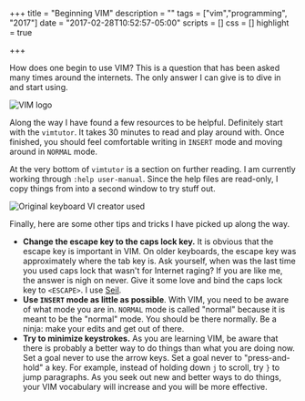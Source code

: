 +++
title = "Beginning VIM"
description = ""
tags = ["vim","programming", "2017"]
date = "2017-02-28T10:52:57-05:00"
scripts = []
css = []
highlight = true

+++

How does one begin to use VIM? This is a question that has been asked many
times around the internets. The only answer I can give is to dive in and start
using.

![VIM logo](/img/vim.png)

Along the way I have found a few resources to be helpful. Definitely start
with the `vimtutor`. It takes 30 minutes to read and play around with. Once
finished, you should feel comfortable writing in `INSERT` mode and moving
around in `NORMAL` mode.

At the very bottom of `vimtutor` is a section on further reading. I am
currently working through `:help user-manual`. Since the help files are
read-only, I copy things from into a second window to try stuff out.

![Original keyboard VI creator used](/img/vim-keyboard.jpg)

Finally, here are some other tips and tricks I have picked up along the way.

* **Change the escape key to the caps lock key.** It is obvious that the
escape key is important in VIM. On older keyboards, the escape key was
approximately where the tab key is. Ask yourself, when was the last time you
used caps lock that wasn't for Internet raging? If you are like me, the
answer is nigh on never. Give it some love and bind the caps lock key to
`<ESCAPE>`. I use [Seil](https://pqrs.org/osx/karabiner/seil.html.en).
* **Use `INSERT` mode as little as possible**. With VIM, you need to be aware
of what mode you are in. `NORMAL` mode is called "normal" because it is meant
to be the "normal" mode. You should be there normally. Be a ninja: make your
edits and get out of there.
* **Try to minimize keystrokes.** As you are learning VIM, be aware that there
is probably a better way to do things than what you are doing now. Set a goal
never to use the arrow keys. Set a goal never to "press-and-hold" a key. For
example, instead of holding down `j` to scroll, try `}` to jump paragraphs. As
you seek out new and better ways to do things, your VIM vocabulary will
increase and you will be more effective.

